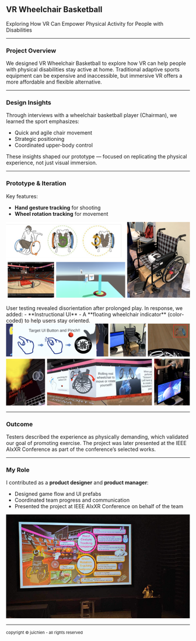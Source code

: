 ## VR Wheelchair Basketball

Exploring How VR Can Empower Physical Activity for People with Disabilities

***

### Project Overview

We designed VR Wheelchair Basketball to explore how VR can help people with physical disabilities stay active at home. Traditional adaptive sports equipment can be expensive and inaccessible, but immersive VR offers a more affordable and flexible alternative.

***

### Design Insights

Through interviews with a wheelchair basketball player (Chairman), we learned the sport emphasizes:
- Quick and agile chair movement
- Strategic positioning
- Coordinated upper-body control

These insights shaped our prototype — focused on replicating the physical experience, not just visual immersion.

***

### Prototype & Iteration
Key features:
- **Hand gesture tracking** for shooting
- **Wheel rotation tracking** for movement

<img src="images/VR-p1.png?raw=true"/>
<br>
<br>
User testing revealed disorientation after prolonged play. In response, we added:
- **Instructional UI**
- A **floating wheelchair indicator** (color-coded) to help users stay oriented.

<img src="images/VR-p2.png?raw=true"/>

***

### Outcome
Testers described the experience as physically demanding, which validated our goal of promoting exercise. The project was later presented at the IEEE AIxXR Conference as part of the conference’s selected works.


***

### My Role
I contributed as a **product designer** and **product manager**:
- Designed game flow and UI prefabs
- Coordinated team progress and communication
- Presented the project at IEEE AIxXR Conference on behalf of the team

<img src="images/VR-outcome.png?raw=true"/>

***
<p style="font-size:11px">copyright © juichien - all rights reserved</p>



